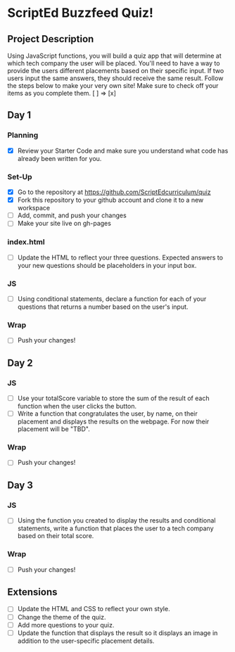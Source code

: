 # ScriptEd Buzzfeed Quiz!

## Project Description
Using JavaScript functions, you will build a quiz  app that will determine at which tech company the user will be placed. You'll need to have a way to provide the users different placements based on their specific input. If two users input the same answers, they should receive the same result. Follow the steps below to make your very own site! 
Make sure to check off your items as you complete them. [ ] => [x]


## Day 1
### Planning
- [x] Review your Starter Code and make sure you understand what code has already been written for you.
### Set-Up
- [x] Go to the repository at https://github.com/ScriptEdcurriculum/quiz
- [x] Fork this repository to your github account and clone it to a new workspace
- [ ] Add, commit, and push your changes
- [ ] Make your site live on gh-pages
### index.html
- [ ] Update the HTML to reflect your three questions. Expected answers to your new questions should be placeholders in your input box.
### JS
- [ ] Using conditional statements, declare a function for each of your questions that returns a number based on the user's input. 
### Wrap
- [ ] Push your changes!


## Day 2
### JS
- [ ] Use your totalScore variable to store the sum of the result of each function when the user clicks the button.
- [ ] Write a function that congratulates the user, by name, on their placement and displays the results on the webpage. For now their placement will be "TBD". 
### Wrap
- [ ] Push your changes!


## Day 3
### JS
- [ ] Using the function you created to display the results and conditional statements, write a function that places the user to a tech company based on their total score.
### Wrap
- [ ] Push your changes!

## Extensions
- [ ] Update the HTML and CSS to reflect your own style.
- [ ] Change the theme of the quiz.
- [ ] Add more questions to your quiz.
- [ ] Update the function that displays the result so it displays an image in addition to the user-specific placement details.
